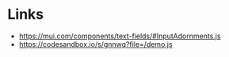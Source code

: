 # Links

- https://mui.com/components/text-fields/#InputAdornments.js
- https://codesandbox.io/s/gnnwq?file=/demo.js
